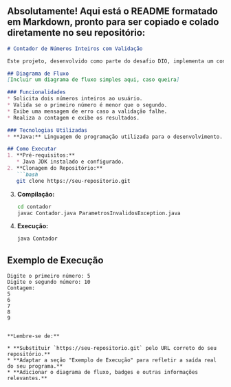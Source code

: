 ## Absolutamente! Aqui está o README formatado em Markdown, pronto para ser copiado e colado diretamente no seu repositório:

```markdown
# Contador de Números Inteiros com Validação

Este projeto, desenvolvido como parte do desafio DIO, implementa um contador simples em Java. O programa solicita dois números inteiros ao usuário e exibe uma contagem crescente entre eles, desde que o primeiro seja menor que o segundo.

## Diagrama de Fluxo
[Incluir um diagrama de fluxo simples aqui, caso queira]

### Funcionalidades
* Solicita dois números inteiros ao usuário.
* Valida se o primeiro número é menor que o segundo.
* Exibe uma mensagem de erro caso a validação falhe.
* Realiza a contagem e exibe os resultados.

### Tecnologias Utilizadas
* **Java:** Linguagem de programação utilizada para o desenvolvimento.

## Como Executar
1. **Pré-requisitos:**
   * Java JDK instalado e configurado.
2. **Clonagem do Repositório:**
   ```bash
   git clone https://seu-repositorio.git
   ```
3. **Compilação:**
   ```bash
   cd contador
   javac Contador.java ParametrosInvalidosException.java
   ```
4. **Execução:**
   ```bash
   java Contador
   ```

## Exemplo de Execução
```
Digite o primeiro número: 5
Digite o segundo número: 10
Contagem:
5
6
7
8
9
```
```

**Lembre-se de:**

* **Substituir `https://seu-repositorio.git` pelo URL correto do seu repositório.**
* **Adaptar a seção "Exemplo de Execução" para refletir a saída real do seu programa.**
* **Adicionar o diagrama de fluxo, badges e outras informações relevantes.**

```
